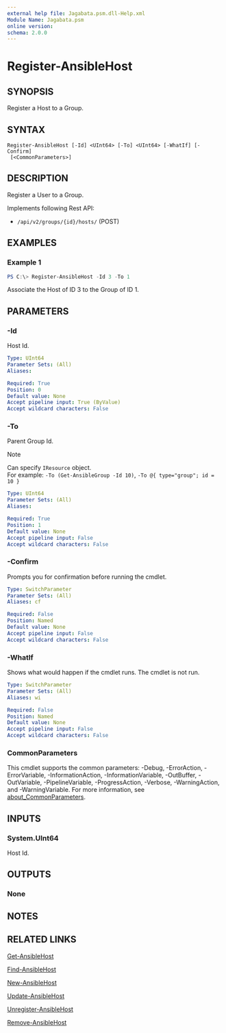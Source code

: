 ```yaml
---
external help file: Jagabata.psm.dll-Help.xml
Module Name: Jagabata.psm
online version:
schema: 2.0.0
---
```


# Register-AnsibleHost

## SYNOPSIS
Register a Host to a Group.

## SYNTAX

```
Register-AnsibleHost [-Id] <UInt64> [-To] <UInt64> [-WhatIf] [-Confirm]
 [<CommonParameters>]
```

## DESCRIPTION
Register a User to a Group.

Implements following Rest API:  
- `/api/v2/groups/{id}/hosts/` (POST)

## EXAMPLES

### Example 1
```powershell
PS C:\> Register-AnsibleHost -Id 3 -To 1
```

Associate the Host of ID 3 to the Group of ID 1.

## PARAMETERS

### -Id
Host Id.

```yaml
Type: UInt64
Parameter Sets: (All)
Aliases:

Required: True
Position: 0
Default value: None
Accept pipeline input: True (ByValue)
Accept wildcard characters: False
```

### -To
Parent Group Id.

> [!NOTE]  
> Can specify `IResource` object.  
> For example: `-To (Get-AnsibleGroup -Id 10)`, `-To @{ type="group"; id = 10 }`

```yaml
Type: UInt64
Parameter Sets: (All)
Aliases:

Required: True
Position: 1
Default value: None
Accept pipeline input: False
Accept wildcard characters: False
```

### -Confirm
Prompts you for confirmation before running the cmdlet.

```yaml
Type: SwitchParameter
Parameter Sets: (All)
Aliases: cf

Required: False
Position: Named
Default value: None
Accept pipeline input: False
Accept wildcard characters: False
```

### -WhatIf
Shows what would happen if the cmdlet runs.
The cmdlet is not run.

```yaml
Type: SwitchParameter
Parameter Sets: (All)
Aliases: wi

Required: False
Position: Named
Default value: None
Accept pipeline input: False
Accept wildcard characters: False
```

### CommonParameters
This cmdlet supports the common parameters: -Debug, -ErrorAction, -ErrorVariable, -InformationAction, -InformationVariable, -OutBuffer, -OutVariable, -PipelineVariable, -ProgressAction, -Verbose, -WarningAction, and -WarningVariable. For more information, see [about_CommonParameters](http://go.microsoft.com/fwlink/?LinkID=113216).

## INPUTS

### System.UInt64
Host Id.

## OUTPUTS

### None

## NOTES

## RELATED LINKS

[Get-AnsibleHost](Get-AnsibleHost.md)

[Find-AnsibleHost](Find-AnsibleHost.md)

[New-AnsibleHost](New-AnsibleHost.md)

[Update-AnsibleHost](Update-AnsibleHost.md)

[Unregister-AnsibleHost](Unregister-AnsibleHost.md)

[Remove-AnsibleHost](Remove-AnsibleHost.md)
